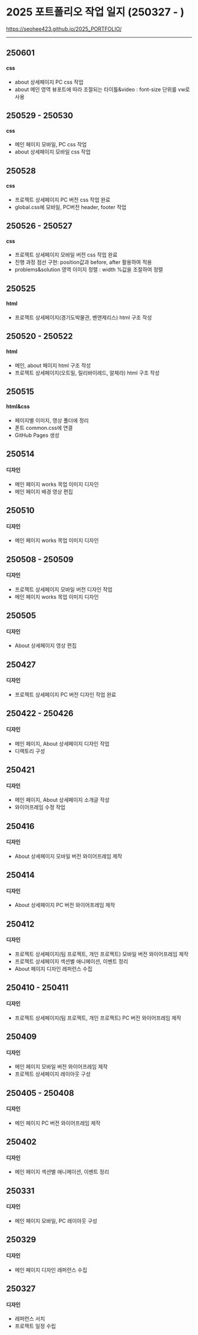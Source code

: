 # 2025 포트폴리오 작업 일지 (250327 - )
https://seohee423.github.io/2025_PORTFOLIO/

----

## 250601
#### css
- about 상세페이지 PC css 작업
- about 메인 영역 뷰포트에 따라 조절되는 타이틀&video : font-size 단위를 vw로 사용

## 250529 - 250530
#### css
- 메인 페이지 모바일, PC css 작업
- about 상세페이지 모바일 css 작업

## 250528
#### css
- 프로젝트 상세페이지 PC 버전 css 작업 완료
- global.css에 모바일, PC버전 header, footer 작업

## 250526 - 250527
#### css
- 프로젝트 상세페이지 모바일 버전 css 작업 완료
- 진행 과정 점선 구현: position값과 before, after 활용하여 적용
- problems&solution 영역 이미지 정렬 : width %값을 조절하여 정렬

## 250525
#### html
- 프로젝트 상세페이지(경기도박물관, 벤앤제리스) html 구조 작성

## 250520 - 250522
#### html
- 메인, about 페이지 html 구조 작성
- 프로젝트 상세페이지(오트밀, 릴리바이레드, 알체라) html 구조 작성

## 250515
#### html&css
- 페이지별 이미지, 영상 폴더에 정리
- 폰트 common.css에 연결
- GitHub Pages 생성

## 250514
#### 디자인
- 메인 페이지 works 목업 이미지 디자인
- 메인 페이지 배경 영상 편집

## 250510
#### 디자인
- 메인 페이지 works 목업 이미지 디자인

## 250508 - 250509
#### 디자인
- 프로젝트 상세페이지 모바일 버전 디자인 작업
- 메인 페이지 works 목업 이미지 디자인

## 250505
#### 디자인
- About 상세페이지 영상 편집

## 250427
#### 디자인
- 프로젝트 상세페이지 PC 버전 디자인 작업 완료

## 250422 - 250426
#### 디자인
- 메인 페이지, About 상세페이지 디자인 작업
- 디렉토리 구성

## 250421
#### 디자인
- 메인 페이지, About 상세페이지 소개글 작성
- 와이어프레임 수정 작업

## 250416
#### 디자인
- About 상세페이지 모바일 버전 와이어프레임 제작

## 250414
#### 디자인
- About 상세페이지 PC 버전 와이어프레임 제작

## 250412
#### 디자인
- 프로젝트 상세페이지(팀 프로젝트, 개인 프로젝트) 모바일 버전 와이어프레임 제작
- 프로젝트 상세페이지 섹션별 애니메이션, 이벤트 정리
- About 페이지 디자인 레퍼런스 수집

## 250410 - 250411
#### 디자인
- 프로젝트 상세페이지(팀 프로젝트, 개인 프로젝트) PC 버전 와이어프레임 제작

## 250409
#### 디자인
- 메인 페이지 모바일 버전 와이어프레임 제작
- 프로젝트 상세페이지 레이아웃 구성

## 250405 - 250408
#### 디자인
- 메인 페이지 PC 버전 와이어프레임 제작

## 250402
#### 디자인
- 메인 페이지 섹션별 애니메이션, 이벤트 정리

## 250331
#### 디자인
- 메인 페이지 모바일, PC 레이아웃 구성

## 250329
#### 디자인
- 메인 페이지 디자인 레퍼런스 수집

## 250327
#### 디자인
- 레퍼런스 서치<br>
- 프로젝트 일정 수립